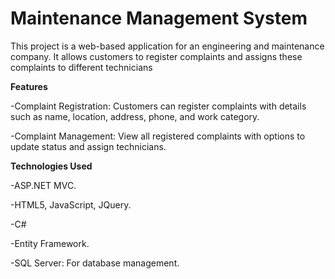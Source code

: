 # Maintenance Management System

This project is a web-based application for an engineering and maintenance company. It allows customers to register complaints and assigns these complaints to different technicians

**Features**

-Complaint Registration: Customers can register complaints with details such as name, location, address, phone, and work category.

-Complaint Management: View all registered complaints with options to update status and assign technicians.

**Technologies Used**

-ASP.NET MVC.

-HTML5, JavaScript, JQuery.

-C#

-Entity Framework.

-SQL Server: For database management.

